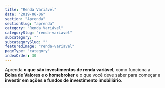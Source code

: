 ```yaml
---
title: "Renda Variável"
date: "2019-06-06"
section: "Aprenda"
sectionSlug: "aprenda"
category: "Renda Variável"
categorySlug: "renda-variavel"
subcategory: ""
subcategorySlug: ""
featuredImage: "renda-variavel"
pageType: "category"
indexOrder: 30
---
```


Aprenda **o que são investimentos de renda variável**, como funciona a **Bolsa de Valores e o homebroker** e o que você deve saber para começar a **investir em ações e fundos de investimento imobiliário**.
